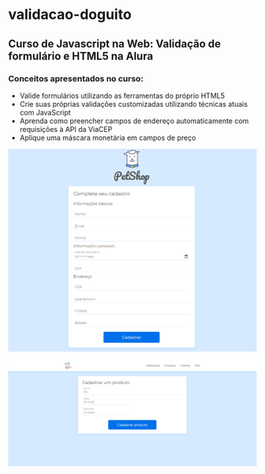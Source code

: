 # validacao-doguito
## Curso de Javascript na Web: Validação de formulário e HTML5 na Alura 

### Conceitos apresentados no curso:

- Valide formulários utilizando as ferramentas do próprio HTML5
- Crie suas próprias validações customizadas utilizando técnicas atuais com JavaScript
- Aprenda como preencher campos de endereço automaticamente com requisições à API da ViaCEP
- Aplique uma máscara monetária em campos de preço

![Formulario](/assets/img/cadastro01.PNG)


![Produto](/assets/img/cadastroProd01.PNG)


